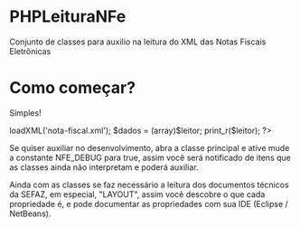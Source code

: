 PHPLeituraNFe
=============

Conjunto de classes para auxilio na leitura do XML das Notas Fiscais Eletrônicas

Como começar?
=============

Simples!

<?php
    require_once 'PHPLeituraNFe.php';

    $leitor = new PHPLeituraNFe();
    $leitor->loadXML('nota-fiscal.xml');
    $dados = (array)$leitor;
    print_r($leitor);
?>

Se quiser auxiliar no desenvolvimento, abra a classe principal e ative mude a constante NFE_DEBUG para true, assim você será notificado de itens que as classes ainda não interpretam e poderá auxiliar.

Ainda com as classes se faz necessário a leitura dos documentos técnicos da SEFAZ, em especial, "LAYOUT", assim você descobre o que cada propriedade é, e pode documentar as propriedades com sua IDE (Eclipse / NetBeans).
